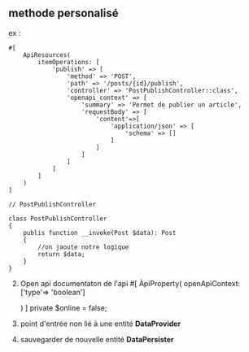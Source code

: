 ## methode personalisé

ex :
```
#[
    ApiResources(
        itemOperations: [
            'publish' => [
                'method' => 'POST',
                'path' => '/posts/{id}/publish',
                'controller' => 'PostPublishController::class',
                'openapi_context' => [
                    'summary' => 'Permet de publier un article',
                    'requestBody' => [
                        'content'=>[
                            'application/json' => [
                                'schema' => []
                            ]
                        ]                    
                    ]
                ]
            ]
        ]
    )
]

```
```
// PostPublishController

class PostPublishController
{
    publis function __invoke(Post $data): Post
    {
        //on jaoute notre logique
        return $data;
    }
}
```

2. Open api
documentaton de l'api
#[
    ÀpiProperty(
        openApiContext: ['type'=> 'boolean']

    )
]
private $online = false;

3. point d'entrée non lié à une entité **DataProvider**
4. sauvegarder de nouvelle entité **DataPersister**

